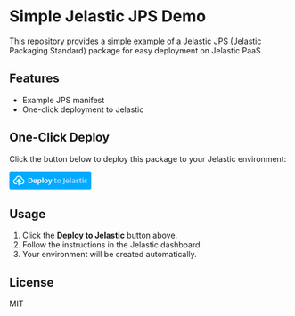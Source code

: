 # Simple Jelastic JPS Demo

This repository provides a simple example of a Jelastic JPS (Jelastic Packaging Standard) package for easy deployment on Jelastic PaaS.

## Features

- Example JPS manifest
- One-click deployment to Jelastic

## One-Click Deploy

Click the button below to deploy this package to your Jelastic environment:

[![Deploy to Jelastic](https://github.com/Ruk-Com-Cloud/simple-jps/blob/main/deploy-to-jelastic.png?raw=true)](https://app.manage.ruk-com.cloud/?manifest=https://github.com/Ruk-Com-Cloud/simple-jps/blob/main/manifest.jps)

## Usage

1. Click the **Deploy to Jelastic** button above.
2. Follow the instructions in the Jelastic dashboard.
3. Your environment will be created automatically.

## License

MIT
